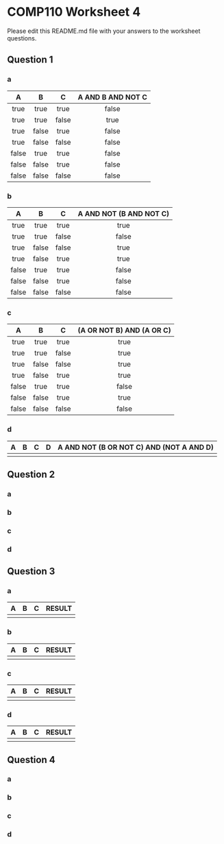 # COMP110 Worksheet 4

Please edit this README.md file with your answers to the worksheet questions.

## Question 1

### a

|A|B|C|A AND B AND NOT C|
|:---:|:---:|:---:|:---:|
|true|true|true|false|
|true|true|false|true|
|true|false|true|false|
|true|false|false|false|
|false|true|true|false|
|false|false|true|false|
|false|false|false|false|


### b

|A|B|C|A AND NOT (B AND NOT C)|
|:---:|:---:|:---:|:---:|
|true|true|true|true|
|true|true|false|false|
|true|false|false|true|
|true|false|true|true|
|false|true|true|false|
|false|false|true|false|
|false|false|false|false|

### c

|A|B|C|(A OR NOT B) AND (A OR C)|
|:---:|:---:|:---:|:----:|
|true|true|true|true|
|true|true|false|true|
|true|false|false|true|
|true|false|true|true|
|false|true|true|false|
|false|false|true|true|
|false|false|false|false|

### d

|A|B|C|D|A AND NOT (B OR NOT C) AND (NOT A AND D)|
|:---:|:---:|:---:|:---:|:---:|
||||||

## Question 2

### a

### b

### c

### d

## Question 3

### a

|A|B|C|RESULT|
|:---:|:---:|:---:|:----:|
|||||

### b

|A|B|C|RESULT|
|:---:|:---:|:---:|:----:|
|||||

### c

|A|B|C|RESULT|
|:---:|:---:|:---:|:----:|
|||||

### d

|A|B|C|RESULT|
|:---:|:---:|:---:|:----:|
|||||

## Question 4

### a

### b

### c

### d

